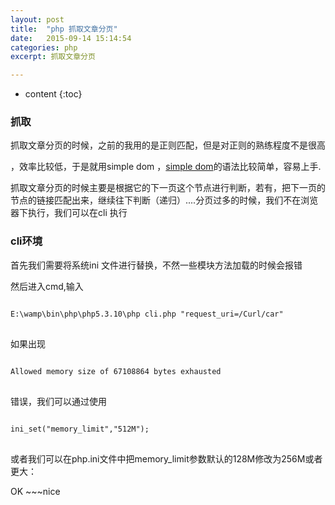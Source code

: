 ```yaml
---
layout: post
title:  "php 抓取文章分页"
date:   2015-09-14 15:14:54
categories: php
excerpt: 抓取文章分页

---
```


* content
{:toc}

### 抓取

抓取文章分页的时候，之前的我用的是正则匹配，但是对正则的熟练程度不是很高

，效率比较低，于是就用simple dom ，[simple dom](http://simplehtmldom.sourceforge.net/)的语法比较简单，容易上手.

 抓取文章分页的时候主要是根据它的下一页这个节点进行判断，若有，把下一页的节点的链接匹配出来，继续往下判断（递归）....分页过多的时候，我们不在浏览器下执行，我们可以在cli 执行


###  cli环境

首先我们需要将系统ini 文件进行替换，不然一些模块方法加载的时候会报错


然后进入cmd,输入 
<pre><code>
E:\wamp\bin\php\php5.3.10\php cli.php "request_uri=/Curl/car"
</code>
</pre>

如果出现
<pre><code>
Allowed memory size of 67108864 bytes exhausted
</code>
</pre>
错误，我们可以通过使用
<pre><code>
ini_set("memory_limit","512M"); 
</code>
</pre>

或者我们可以在php.ini文件中把memory_limit参数默认的128M修改为256M或者更大：

OK ~~~nice




